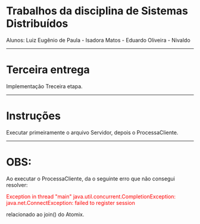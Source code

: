 # Trabalhos da disciplina de Sistemas Distribuídos

Alunos: Luiz Eugênio de Paula
        - Isadora Matos
        - Eduardo Oliveira
        - Nivaldo
        
----------------------------------------------
# Terceira entrega
Implementação Treceira etapa.

----------------------------------------------
# Instruções
Executar primeiramente o arquivo Servidor, depois o ProcessaCliente.

---------------------------------------------
# OBS:
Ao executar o ProcessaCliente, da o seguinte erro que não consegui resolver:

<p><span style="color:red">Exception in thread "main" java.util.concurrent.CompletionException: java.net.ConnectException: failed to register session</span></p>
relacionado ao join() do Atomix.

